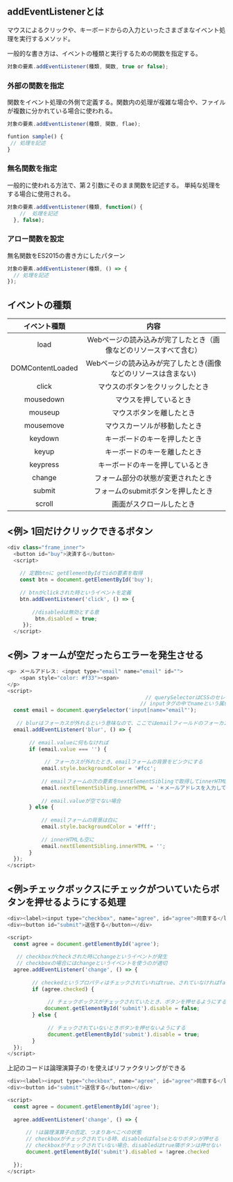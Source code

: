 ## addEventListenerとは

マウスによるクリックや、キーボードからの入力といったさまざまなイベント処理を実行するメソッド。

一般的な書き方は、イベントの種類と実行するための関数を指定する。
```js
対象の要素.addEventListener(種類, 関数, true or false);
```

### 外部の関数を指定
関数をイベント処理の外側で定義する。関数内の処理が複雑な場合や、ファイルが複数に分かれている場合に使われる。
```js
対象の要素.addEventListener(種類, 関数, flae);

funtion sample() {
 // 処理を記述
}
```

### 無名関数を指定
一般的に使われる方法で、第２引数にそのまま関数を記述する。
単純な処理をする場合に使用される。
```js
対象の要素.addEventListener(種類, function() {
    //  処理を記述
  }, false);
```

### アロー関数を設定
無名関数をES2015の書き方にしたパターン
　
```js
対象の要素.addEventListener(種類, () => {
  // 処理を記述
});　
```

## イベントの種類
| イベント種類 | 内容 |
|:---:|:---:|
| load | Webページの読み込みが完了したとき（画像などのリソースすべて含む） |
| DOMContentLoaded | Webページの読み込みが完了したとき(画像などのリソースは含まない) |
| click | マウスのボタンをクリックしたとき |
| mousedown | マウスを押しているとき |
| mouseup | マウスボタンを離したとき |
| mousemove | マウスカーソルが移動したとき |
| keydown | キーボードのキーを押したとき |
| keyup | キーボードのキーを離したとき |
| keypress | キーボードのキーを押しているとき |
| change | フォーム部分の状態が変更されたとき |
| submit | フォームのsubmitボタンを押したとき |
| scroll | 画面がスクロールしたとき |


## <例> 1回だけクリックできるボタン

```js
<div class="frame_inner">
  <button id="buy">決済する</button>
  <script>
  
    // 定数btnに getElementByIdでidの要素を取得
    const btn = document.getElementById('buy');
    
    // btnがclickされた時というイベントを定義
    btn.addEventListener('click', () => {
    
        //disabledは無効とする意
         btn.disabled = true;
     });
  </script>
```

## <例> フォームが空だったらエラーを発生させる
```js
<p> メールアドレス: <input type="email" name="email" id="">
    <span style="color: #f33"><span>
</p>
<script>
  　　　　　　　　　　　　　　　　　　　　　　　　　 // querySelectorはCSSのセレクターを使って取得できる
  　　　　　　　　　　　　　　　　　　　　　　　　 // inputタグの中でnameという属性がemailとなっている値を取得してくださいという指示
  const email = document.querySelector('input[name="email"');
  
   // blurはフォーカスが外れるという意味なので、ここではemailフィールドのフォーカスが外れたときという意味
  email.addEventListener('blur', () => {
  
       // email.valueに何もなければ
       if (email.value === '') {
       
            // フォーカスが外れたとき、emailフォームの背景をピンクにする
           email.style.backgroundColor = '#fcc';
           
           // emailフォームの次の要素をnextElementSiblingで取得してinnerHTMLで挿入
           email.nextElementSibling.innerHTML = '＊メールアドレスを入力してください';
           
           // email.valueが空でない場合
       } else {
       
           // emailフォームの背景は白に
           email.style.backgroundColor = '#fff';
           
           // innerHTMLも空に
           email.nextElementSibling.innerHTML = '';
       }
  });
</script>
```

## <例>チェックボックスにチェックがついていたらボタンを押せるようにする処理

```js
<div><label><input type="checkbox", name="agree", id="agree">同意する</label></div>
<div><button id="submit">送信する</button></div>

<script>
  const agree = document.getElementById('agree');
  
   // checkboxがcheckされた時にchangeというイベントが発生
   // checkboxの場合にはchangeというイベントを使うのが適切
  agree.addEventListener('change', () => {
  
        // checkedというプロパティはチェックされていればtrue、されていなければfalseを返す
        if (agree.checked) {
        
             // チェックボックスがチェックされていたとき、ボタンを押せるようにする
            document.getElementById('submit').disable = false;
        } else {
        
             // チェックされていないときボタンを押せないようにする
             document.getElementById('submit').disable = true;
        }
  });
</script>
```

上記のコードは論理演算子の`!`を使えばリファクタリングができる
```js
<div><label><input type="checkbox", name="agree", id="agree">同意する</label></div>
<div><button id="submit">送信する</button></div>

<script>
  const agree = document.getElementById('agree');
  
  agree.addEventListener('change', () => {
      
      // !は論理演算子の否定、つまりあべこべの状態
      // checkboxがチェックされている時、disabledはfalseとなりボタンが押せる
      // checkboxがチェックされていない場合、disabledはtrue隣ボタンは押せない
      document.getElementById('submit').disabled = !agree.checked
 
  });
</script>
```
